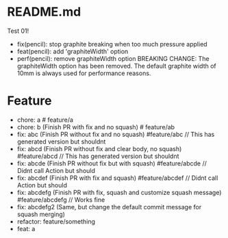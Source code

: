 # README.md

Test 01!

- fix(pencil): stop graphite breaking when too much pressure applied
- feat(pencil): add 'graphiteWidth' option
- perf(pencil): remove graphiteWidth option
BREAKING CHANGE: The graphiteWidth option has been removed.
The default graphite width of 10mm is always used for performance reasons.

# Feature
- chore: a # feature/a
- chore: b (Finish PR with fix and no squash) # feature/ab
- fix: abc (Finish PR without fix and no squash) #feature/abc // This has generated version but shouldnt
- fix: abcd (Finish PR without fix and clear body, no squash) #feature/abcd // This has generated version but shouldnt
- fix: abcde (Finish PR without fix but with squash) #feature/abcde // Didnt call Action but should
- fix: abcdef (Finish PR with fix and squash) #feature/abcdef // Didnt call Action but should
- fix: abcdefg (Finish PR with fix, squash and customize squash message) #feature/abcdefg // Works fine
- fix: abcdefg2 (Same, but change the default commit message for squash merging)
- refactor: feature/something
- feat: a
